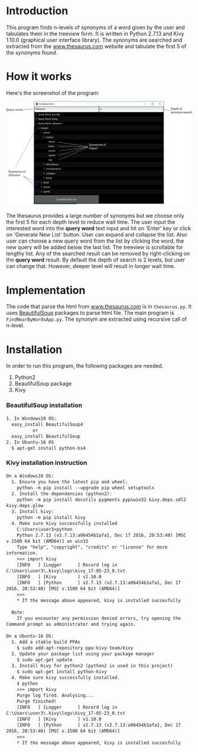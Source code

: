 # Introduction
This program finds n-levels of synonyms of a word given by the user and tabulates them in the treeview form. It is written in Python 2.7.13 and Kivy 1.10.0 (graphical user interface library). The synonyms are searched and extracted from the www.thesaurus.com website and tabulate the first 5 of the synonyms found. 

# How it works
Here's the screenshot of the program:

![alt text][Screenshot]

The thesaurus provides a large number of synonyms but we choose only the first 5 for each depth level to reduce wait time. The user input the interested word into the **query word** text input and hit on 'Enter' key or click on 'Generate New List' button. User can expand and collapse the list. Also user can choose a new query word from the list by clicking the word, the new query will be added below the last list. The treeview is scrollable for lengthy list. Any of the searched result can be removed by right-clicking on the **query word** result. By default the depth of search is 2 levels, but user can change that. However, deeper level will result in longer wait time.

# Implementation
The code that parse the html from www.thesaurus.com is in `thesaurus.py`. It uses [BeautifulSoup][1] packages to parse html file. The main program is `FindNearByWordsApp.py`. The synonym are extracted using recursive call of n-level.

# Installation
In order to run this program, the following packages are needed.
 1. Python2
 2. BeautifulSoup package
 3. Kivy

### BeautifulSoup installation
    1. In Windows10 OS:
      easy_install BeautifulSoup4
              or
      easy_install BeautifulSoup
    2. In Ubuntu-16 OS
      $ apt-get install python-bs4
   

### Kivy installation instruction
    On a Windows10 OS:
      1. Ensure you have the latest pip and wheel:
        python -m pip install --upgrade pip wheel setuptools
      2. Install the dependencies (python2):
        python -m pip install docutils pygments pypiwin32 kivy.deps.sdl2 kivy.deps.glew
      3. Install kivy:
        python -m pip install kivy
      4. Make sure kivy successfully installed
        C:\Users\user3>python
        Python 2.7.13 (v2.7.13:a06454b1afa1, Dec 17 2016, 20:53:40) [MSC v.1500 64 bit (AMD64)] on win32
        Type "help", "copyright", "credits" or "license" for more information.
        >>> import kivy
        [INFO   ] [Logger      ] Record log in C:\Users\user3\.kivy\logs\kivy_17-05-23_0.txt
        [INFO   ] [Kivy        ] v1.10.0
        [INFO   ] [Python      ] v2.7.13 (v2.7.13:a06454b1afa1, Dec 17 2016, 20:53:40) [MSC v.1500 64 bit (AMD64)]
        >>>
        * If the message above appeared, kivy is installed succesfully
        
      Note:
        If you encounter any permission denied errors, try opening the Command prompt as administrator and trying again.

    On a Ubuntu-16 OS:
      1. Add a stable build PPAs
        $ sudo add-apt-repository ppa:kivy-team/kivy
      2. Update your package list using your package manager
        $ sudo apt-get update
      3. Install Kivy for python2 (python2 is used in this project)
        $ sudo apt-get install python-kivy
      4. Make sure kivy successfully installed.
        $ python
        >>> import kivy
        Purge log fired. Analysing...
        Purge finished!
        [INFO   ] [Logger      ] Record log in C:\Users\user3\.kivy\logs\kivy_17-05-23_0.txt
        [INFO   ] [Kivy        ] v1.10.0
        [INFO   ] [Python      ] v2.7.13 (v2.7.13:a06454b1afa1, Dec 17 2016, 20:53:40) [MSC v.1500 64 bit (AMD64)]
        >>>
        * If the message above appeared, kivy is installed succesfully

[Screenshot]: https://github.com/yenng/Dictionary/blob/master/Document/Image/SynonymsExample.PNG 
[1]: https://www.crummy.com/software/BeautifulSoup/bs4/doc/
